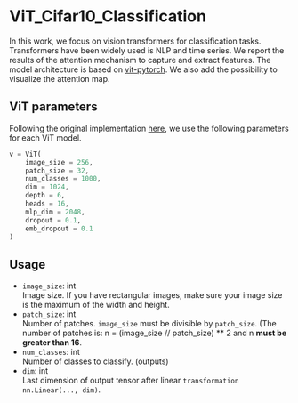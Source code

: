 # ViT_Cifar10_Classification
In this work, we focus on vision transformers for classification tasks. Transformers have been widely used is NLP and time series. We report the results of the attention mechanism to capture and extract features. The model architecture is based on [vit-pytorch](https://github.com/lucidrains/vit-pytorch). We also add the possibility to visualize the attention map.
## ViT parameters
Following the original implementation [here](https://github.com/lucidrains/vit-pytorch), we use the following parameters for each ViT model.
```python
v = ViT(
    image_size = 256,
    patch_size = 32,
    num_classes = 1000,
    dim = 1024,
    depth = 6,
    heads = 16,
    mlp_dim = 2048,
    dropout = 0.1,
    emb_dropout = 0.1
)
```
## Usage
- `image_size`: int  
Image size. If you have rectangular images, make sure your image size is the maximum of the width and height.
- `patch_size`: int  
Number of patches. `image_size` must be divisible by `patch_size`. (The number of patches is: n = (image_size // patch_size) ** 2 and n **must be greater than 16**.
- `num_classes`: int  
Number of classes to classify. (outputs)
- `dim`: int  
Last dimension of output tensor after linear `transformation nn.Linear(..., dim)`.




